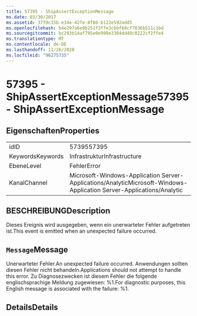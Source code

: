 ```yaml
---
title: 57395 - ShipAssertExceptionMessage
ms.date: 03/30/2017
ms.assetid: 37f0c15b-e34e-42fe-8f86-b122e592add5
ms.openlocfilehash: b4e297a6e9b251f3ffe3cbbf68cf7836b511c1bd
ms.sourcegitcommit: bc293b14af795e0e999e3304dd40c0222cf2ffe4
ms.translationtype: MT
ms.contentlocale: de-DE
ms.lasthandoff: 11/26/2020
ms.locfileid: "96275735"
---
```

# <a name="57395---shipassertexceptionmessage"></a><span data-ttu-id="11cd1-102">57395 - ShipAssertExceptionMessage</span><span class="sxs-lookup"><span data-stu-id="11cd1-102">57395 - ShipAssertExceptionMessage</span></span>

## <a name="properties"></a><span data-ttu-id="11cd1-103">Eigenschaften</span><span class="sxs-lookup"><span data-stu-id="11cd1-103">Properties</span></span>  
  
|||  
|-|-|  
|<span data-ttu-id="11cd1-104">id</span><span class="sxs-lookup"><span data-stu-id="11cd1-104">ID</span></span>|<span data-ttu-id="11cd1-105">57395</span><span class="sxs-lookup"><span data-stu-id="11cd1-105">57395</span></span>|  
|<span data-ttu-id="11cd1-106">Keywords</span><span class="sxs-lookup"><span data-stu-id="11cd1-106">Keywords</span></span>|<span data-ttu-id="11cd1-107">Infrastruktur</span><span class="sxs-lookup"><span data-stu-id="11cd1-107">Infrastructure</span></span>|  
|<span data-ttu-id="11cd1-108">Ebene</span><span class="sxs-lookup"><span data-stu-id="11cd1-108">Level</span></span>|<span data-ttu-id="11cd1-109">Fehler</span><span class="sxs-lookup"><span data-stu-id="11cd1-109">Error</span></span>|  
|<span data-ttu-id="11cd1-110">Kanal</span><span class="sxs-lookup"><span data-stu-id="11cd1-110">Channel</span></span>|<span data-ttu-id="11cd1-111">Microsoft-Windows-Application Server-Applications/Analytic</span><span class="sxs-lookup"><span data-stu-id="11cd1-111">Microsoft-Windows-Application Server-Applications/Analytic</span></span>|  
  
## <a name="description"></a><span data-ttu-id="11cd1-112">BESCHREIBUNG</span><span class="sxs-lookup"><span data-stu-id="11cd1-112">Description</span></span>  

 <span data-ttu-id="11cd1-113">Dieses Ereignis wird ausgegeben, wenn ein unerwarteter Fehler aufgetreten ist.</span><span class="sxs-lookup"><span data-stu-id="11cd1-113">This event is emitted when an unexpected failure occurred.</span></span>  
  
## <a name="message"></a><span data-ttu-id="11cd1-114">`Message`</span><span class="sxs-lookup"><span data-stu-id="11cd1-114">Message</span></span>  

 <span data-ttu-id="11cd1-115">Unerwarteter Fehler.</span><span class="sxs-lookup"><span data-stu-id="11cd1-115">An unexpected failure occurred.</span></span> <span data-ttu-id="11cd1-116">Anwendungen sollten diesen Fehler nicht behandeln.</span><span class="sxs-lookup"><span data-stu-id="11cd1-116">Applications should not attempt to handle this error.</span></span> <span data-ttu-id="11cd1-117">Zu Diagnosezwecken ist diesem Fehler die folgende englischsprachige Meldung zugewiesen: %1.</span><span class="sxs-lookup"><span data-stu-id="11cd1-117">For diagnostic purposes, this English message is associated with the failure: %1.</span></span>  
  
## <a name="details"></a><span data-ttu-id="11cd1-118">Details</span><span class="sxs-lookup"><span data-stu-id="11cd1-118">Details</span></span>
